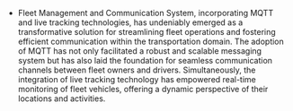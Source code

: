 * Fleet Management and Communication System, incorporating MQTT and live
tracking technologies, has undeniably emerged as a transformative solution for streamlining fleet
operations and fostering efficient communication within the transportation domain. The adoption of
MQTT has not only facilitated a robust and scalable messaging system but has also laid the foundation
for seamless communication channels between fleet owners and drivers. Simultaneously, the
integration of live tracking technology has empowered real-time monitoring of fleet vehicles, offering
a dynamic perspective of their locations and activities.
